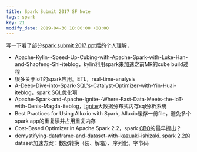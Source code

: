 ```yaml
---
title: Spark Submit 2017 SF Note
tags: spark
key: 21
modify_date: 2019-04-30 18:00:00 +08:00
---
```


写一下看了部分[spark submit 2017 ppt](https://github.com/397090770/spark-summit-2017-SanFrancisco)后的个人理解，

- Apache-Kylin--Speed-Up-Cubing-with-Apache-Spark-with-Luke-Han-and-Shaofeng-Shi-iteblog，kylin利用spark来加速之前MR的cube build过程
- 很多关于IoT的spark应用。ETL，real-time-analysis
- A-Deep-Dive-into-Spark-SQL's-Catalyst-Optimizer-with-Yin-Huai-iteblog，spark SQL优化项
- Apache-Spark-and-Apache-Ignite--Where-Fast-Data-Meets-the-IoT-with-Denis-Magda-iteblog，[Ignite](https://www.zhihu.com/question/33982387)大数据分布式内存sql分析系统
- Best Practices for Using Alluxio with Spark, Alluxio缓存一份file，避免多个spark app的重复读并占用重复内存
- Cost-Based Optimizer in Apache Spark 2.2，spark [CBO](https://wiki.scn.sap.com/wiki/display/MaxDB/Cost+Based+Optimizer)的最早提出？
- demystifying-dataframe-and-dataset-with-kazuaki-ishizaki. spark 2.2的dataset加速方案：数据转换（装、解箱）、序列化、字节码
